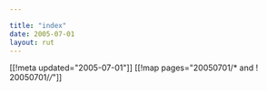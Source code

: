 ```yaml
---

title: "index"
date: 2005-07-01
layout: rut
---
```


[[!meta updated="2005-07-01"]]
[[!map pages="20050701/* and ! 20050701/*/*"]]
